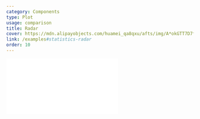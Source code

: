 ```yaml
---
category: Components
type: Plot
usage: comparison
title: Radar
cover: https://mdn.alipayobjects.com/huamei_qa8qxu/afts/img/A*okGTT7D7fBEAAAAAAAAAAAAADmJ7AQ/original
link: /examples#statistics-radar
order: 10
---
```


<embed src="@/docs/options/plots/special/radar.zh.md"></embed>
